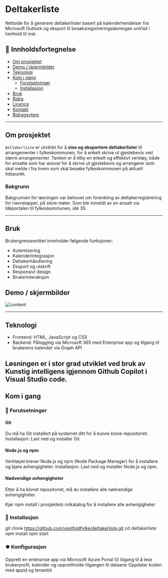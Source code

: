# Deltakerliste
Nettside for å generere deltakerlister basert på kalenderhendelser fra Microsoft Outlook og eksport til besøksregistreringsløsningen onVisit i henhold til mal. 


## 🧭 Innholdsfortegnelse

- [Om prosjektet](#om-prosjektet)  
- [Demo / skjermbilder](#demo--skjermbilder)  
- [Teknologi](#teknologi)  
- [Kom i gang](#kom-i-gang)  
  - [Forutsetninger](#forutsetninger)  
  - [Installasjon](#installasjon)  
- [Bruk](#bruk)  
- [Bidra](#bidra)  
- [Licence](#license)  
- [Kontakt](#kontakt)  
- [Bidragsytere](#bidragsytere)  

---

## Om prosjektet

`Deltakerliste` er utviklet for å **vise og eksportere deltakerlister** til arrangementer i fylkeskommunen, for å enkelt skrive ut gjestebevis ved større arrangementer. 
Tanken er å tilby en enkelt og effektivt verktøy, både for ansatte som har ansvar for å skrive ut gjestebevis og arrangører som skal melde i fra hvem som skal besøke fylkeskommunen på aktuelt tidspunkt.

### Bakgrunn ###
Bakgrunnen for løsningen var behovet om forenkling av deltakerregistrering for navnelapper, på store møter. Som ble inmeldt av en ansatt via Idéportalen til fylkeskommunen, idé 35.

---

## Bruk
Brukergrensesnittet inneholder følgende funksjoner:
- Autentisering
- Kalenderintegrasjon
- Deltakerhåndtering
- Eksport og utskrift
- Responsivt design
- Brukerinteraksjon
 
## Demo / skjermbilder
![content](https://github.com/user-attachments/assets/18046bc4-837d-4bc0-8341-61fa8758e77b)

---

## Teknologi

- Frontend: HTML, JavaScript og CSS
- Backend: Pålogging via Microsoft 365 med Enterprise app og tilgang til brukerens kalender via Graph API

Løsningen er i stor grad utviklet ved bruk av Kunstig intelligens igjennom Github Copilot i Visual Studio code.
---

## Kom i gang

### 🚧 Forutsetninger

#### Git
Du må ha Git installert på systemet ditt for å kunne klone repositoriet.
Installasjon: Last ned og installer Git.

#### Node.js og npm
Verktøyet krever Node.js og npm (Node Package Manager) for å installere og kjøre avhengigheter.
Installasjon: Last ned og installer Node.js og npm.

#### Nødvendige avhengigheter
Etter å ha klonet repositoriet, må du installere alle nødvendige avhengigheter.

Kjør npm install i prosjektets rotkatalog for å installere alle avhengigheter


### 💾 Installasjon

git clone https://github.com/vestfoldfylke/deltakerliste.git
cd deltakerliste
npm install
npm start

### ⏺️ Konfigurasjon
Opprett en enterprise app via Microsoft Azure Portal
Gi tilgang til å lese brukerprofil, kalender og opprettholde tilgangen til dataene
Oppdater koden med appid og tenantid


